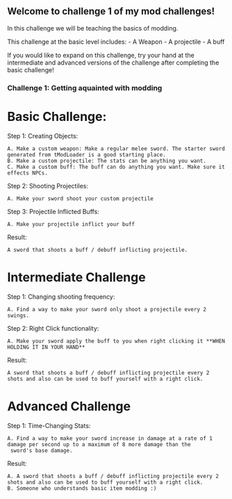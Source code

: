 ## Welcome to challenge 1 of my mod challenges!

In this challenge we will be teaching the basics of modding. 

This challenge at the basic level includes:
	- A Weapon
	- A projectile
	- A buff

If you would like to expand on this challenge, try your hand at the intermediate and advanced versions of the challenge after
completing the basic challenge!


### Challenge 1: Getting aquainted with modding


# Basic Challenge:

Step 1: Creating Objects:

    A. Make a custom weapon: Make a regular melee sword. The starter sword generated from tModLoader is a good starting place.
    B. Make a custom projectile: The stats can be anything you want.
    C. Make a custom buff: The buff can do anything you want. Make sure it effects NPCs.


Step 2: Shooting Projectiles:

	A. Make your sword shoot your custom projectile


Step 3: Projectile Inflicted Buffs:
	
	A. Make your projectile inflict your buff


Result:

    A sword that shoots a buff / debuff inflicting projectile.




# Intermediate Challenge 

Step 1: Changing shooting frequency:

	A. Find a way to make your sword only shoot a projectile every 2 swings.


Step 2: Right Click functionality:

	A. Make your sword apply the buff to you when right clicking it **WHEN HOLDING IT IN YOUR HAND**


Result: 

    A sword that shoots a buff / debuff inflicting projectile every 2 shots and also can be used to buff yourself with a right click.




# Advanced Challenge

Step 1: Time-Changing Stats:

	A. Find a way to make your sword increase in damage at a rate of 1 damage per second up to a maximum of 8 more damage than the
	 sword's base damage.


Result: 

    A. A sword that shoots a buff / debuff inflicting projectile every 2 shots and also can be used to buff yourself with a right click.
    B. Someone who understands basic item modding :)
